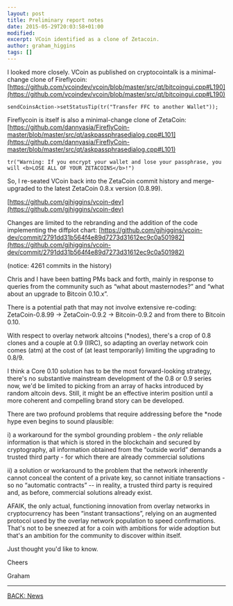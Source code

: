 ```yaml
---
layout: post
title: Preliminary report notes
date: 2015-05-29T20:03:58+01:00
modified:
excerpt: VCoin identified as a clone of Zetacoin.
author: graham_higgins
tags: []
---
```


I looked more closely. VCoin as published on cryptocointalk is a minimal-change clone of Fireflycoin:
[https://github.com/vcoindev/vcoin/blob/master/src/qt/bitcoingui.cpp#L190](https://github.com/vcoindev/vcoin/blob/master/src/qt/bitcoingui.cpp#L190)

`sendCoinsAction->setStatusTip(tr("Transfer FFC to another Wallet"));`

Fireflycoin is itself is also a minimal-change clone of ZetaCoin:
[https://github.com/dannyasia/FireflyCoin-master/blob/master/src/qt/askpassphrasedialog.cpp#L101](https://github.com/dannyasia/FireflyCoin-master/blob/master/src/qt/askpassphrasedialog.cpp#L101)

`tr("Warning: If you encrypt your wallet and lose your passphrase, you will <b>LOSE ALL OF YOUR ZETACOINS</b>!")`

So, I re-seated VCoin back into the ZetaCoin commit history and merge-upgraded to the latest ZetaCoin 0.8.x version (0.8.99).

[https://github.com/gjhiggins/vcoin-dev](https://github.com/gjhiggins/vcoin-dev)

Changes are limited to the rebranding and the addition of the code implementing the diffplot chart:
[https://github.com/gjhiggins/vcoin-dev/commit/2791dd31b564f4e89d7273d31612ec9c0a501982](https://github.com/gjhiggins/vcoin-dev/commit/2791dd31b564f4e89d7273d31612ec9c0a501982)

(notice: 4261 commits in the history)

Chris and I have been batting PMs back and forth, mainly in response to queries from the community such as “what about masternodes?” and “what about an upgrade to Bitcoin 0.10.x”.

There is a potential path that may not involve extensive re-coding: ZetaCoin-0.8.99 -> ZetaCoin-0.9.2 -> Bitcoin-0.9.2 and from there to Bitcoin 0.10.

With respect to overlay network altcoins (*nodes), there's a crop of 0.8 clones and a couple at 0.9 (IIRC), so adapting an overlay network coin comes (atm) at the cost of (at least temporarily) limiting the upgrading to 0.8/9.

I think a Core 0.10 solution has to be the most forward-looking strategy, there's no substantive mainstream development of the 0.8 or 0.9 series now, we'd be limited to picking from an array of hacks introduced by random altcoin devs. Still, it might be an effective interim position until a more coherent and compelling brand story can be developed.

There are two profound problems that require addressing before the \*node hype even begins to sound plausible:

i) a workaround for the symbol grounding problem - the *only* reliable information is that which is stored in the blockchain and secured by cryptography, all information obtained from the “outside world” demands a trusted third party - for which there are already commercial solutions

ii) a solution or workaround to the problem that the network inherently cannot conceal the content of a private key, so cannot initiate transactions - so no “automatic contracts” -- in reality, a trusted third party is required and, as before, commercial solutions already exist.

AFAIK, the only actual, functioning innovation from overlay networks in cryptocurrency has been “instant transactions”, relying on an augmented protocol used by the overlay network population to speed confirmations. That's not to be sneezed at for a coin with ambitions for wide adoption but that's an ambition for the community to discover within itself.

Just thought you'd like to know.

Cheers

Graham

---

<div><a markdown="0" href="{{ site.url }}/news" class="btn">BACK: News</a></div>